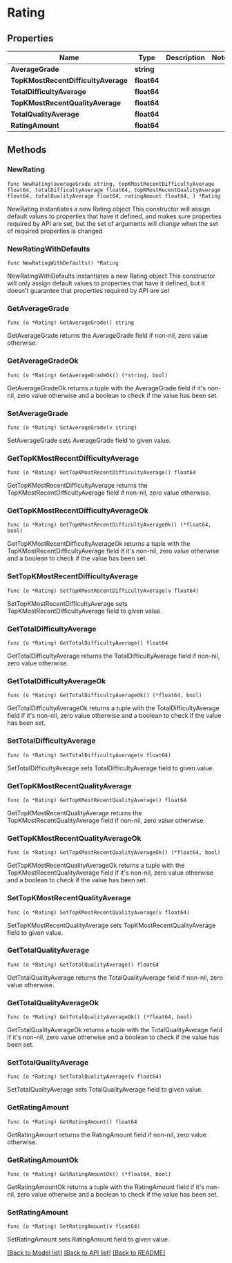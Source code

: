 # Rating

## Properties

Name | Type | Description | Notes
------------ | ------------- | ------------- | -------------
**AverageGrade** | **string** |  | 
**TopKMostRecentDifficultyAverage** | **float64** |  | 
**TotalDifficultyAverage** | **float64** |  | 
**TopKMostRecentQualityAverage** | **float64** |  | 
**TotalQualityAverage** | **float64** |  | 
**RatingAmount** | **float64** |  | 

## Methods

### NewRating

`func NewRating(averageGrade string, topKMostRecentDifficultyAverage float64, totalDifficultyAverage float64, topKMostRecentQualityAverage float64, totalQualityAverage float64, ratingAmount float64, ) *Rating`

NewRating instantiates a new Rating object
This constructor will assign default values to properties that have it defined,
and makes sure properties required by API are set, but the set of arguments
will change when the set of required properties is changed

### NewRatingWithDefaults

`func NewRatingWithDefaults() *Rating`

NewRatingWithDefaults instantiates a new Rating object
This constructor will only assign default values to properties that have it defined,
but it doesn't guarantee that properties required by API are set

### GetAverageGrade

`func (o *Rating) GetAverageGrade() string`

GetAverageGrade returns the AverageGrade field if non-nil, zero value otherwise.

### GetAverageGradeOk

`func (o *Rating) GetAverageGradeOk() (*string, bool)`

GetAverageGradeOk returns a tuple with the AverageGrade field if it's non-nil, zero value otherwise
and a boolean to check if the value has been set.

### SetAverageGrade

`func (o *Rating) SetAverageGrade(v string)`

SetAverageGrade sets AverageGrade field to given value.


### GetTopKMostRecentDifficultyAverage

`func (o *Rating) GetTopKMostRecentDifficultyAverage() float64`

GetTopKMostRecentDifficultyAverage returns the TopKMostRecentDifficultyAverage field if non-nil, zero value otherwise.

### GetTopKMostRecentDifficultyAverageOk

`func (o *Rating) GetTopKMostRecentDifficultyAverageOk() (*float64, bool)`

GetTopKMostRecentDifficultyAverageOk returns a tuple with the TopKMostRecentDifficultyAverage field if it's non-nil, zero value otherwise
and a boolean to check if the value has been set.

### SetTopKMostRecentDifficultyAverage

`func (o *Rating) SetTopKMostRecentDifficultyAverage(v float64)`

SetTopKMostRecentDifficultyAverage sets TopKMostRecentDifficultyAverage field to given value.


### GetTotalDifficultyAverage

`func (o *Rating) GetTotalDifficultyAverage() float64`

GetTotalDifficultyAverage returns the TotalDifficultyAverage field if non-nil, zero value otherwise.

### GetTotalDifficultyAverageOk

`func (o *Rating) GetTotalDifficultyAverageOk() (*float64, bool)`

GetTotalDifficultyAverageOk returns a tuple with the TotalDifficultyAverage field if it's non-nil, zero value otherwise
and a boolean to check if the value has been set.

### SetTotalDifficultyAverage

`func (o *Rating) SetTotalDifficultyAverage(v float64)`

SetTotalDifficultyAverage sets TotalDifficultyAverage field to given value.


### GetTopKMostRecentQualityAverage

`func (o *Rating) GetTopKMostRecentQualityAverage() float64`

GetTopKMostRecentQualityAverage returns the TopKMostRecentQualityAverage field if non-nil, zero value otherwise.

### GetTopKMostRecentQualityAverageOk

`func (o *Rating) GetTopKMostRecentQualityAverageOk() (*float64, bool)`

GetTopKMostRecentQualityAverageOk returns a tuple with the TopKMostRecentQualityAverage field if it's non-nil, zero value otherwise
and a boolean to check if the value has been set.

### SetTopKMostRecentQualityAverage

`func (o *Rating) SetTopKMostRecentQualityAverage(v float64)`

SetTopKMostRecentQualityAverage sets TopKMostRecentQualityAverage field to given value.


### GetTotalQualityAverage

`func (o *Rating) GetTotalQualityAverage() float64`

GetTotalQualityAverage returns the TotalQualityAverage field if non-nil, zero value otherwise.

### GetTotalQualityAverageOk

`func (o *Rating) GetTotalQualityAverageOk() (*float64, bool)`

GetTotalQualityAverageOk returns a tuple with the TotalQualityAverage field if it's non-nil, zero value otherwise
and a boolean to check if the value has been set.

### SetTotalQualityAverage

`func (o *Rating) SetTotalQualityAverage(v float64)`

SetTotalQualityAverage sets TotalQualityAverage field to given value.


### GetRatingAmount

`func (o *Rating) GetRatingAmount() float64`

GetRatingAmount returns the RatingAmount field if non-nil, zero value otherwise.

### GetRatingAmountOk

`func (o *Rating) GetRatingAmountOk() (*float64, bool)`

GetRatingAmountOk returns a tuple with the RatingAmount field if it's non-nil, zero value otherwise
and a boolean to check if the value has been set.

### SetRatingAmount

`func (o *Rating) SetRatingAmount(v float64)`

SetRatingAmount sets RatingAmount field to given value.



[[Back to Model list]](../README.md#documentation-for-models) [[Back to API list]](../README.md#documentation-for-api-endpoints) [[Back to README]](../README.md)


